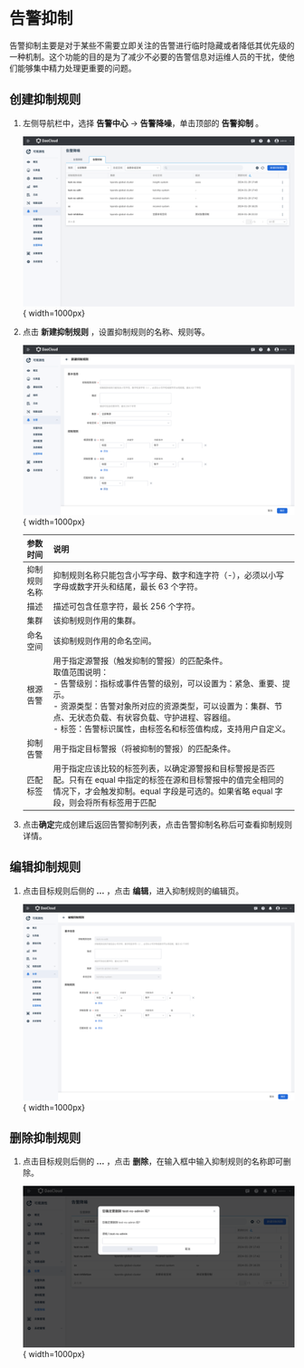 # 告警抑制

告警抑制主要是对于某些不需要立即关注的告警进行临时隐藏或者降低其优先级的一种机制。这个功能的目的是为了减少不必要的告警信息对运维人员的干扰，使他们能够集中精力处理更重要的问题。

## 创建抑制规则

1. 左侧导航栏中，选择 **告警中心** -> **告警降噪**，单击顶部的 **告警抑制** 。

    ![告警抑制](../../images/inhibition01.png){ width=1000px}

2. 点击 **新建抑制规则** ，设置抑制规则的名称、规则等。

    ![告警抑制](../../images/inhibition02.png){ width=1000px}

    | 参数时间 | 说明 |
    | ---- | ---- |
    | 抑制规则名称 | 抑制规则名称只能包含小写字母、数字和连字符（-），必须以小写字母或数字开头和结尾，最长 63 个字符。 |
    | 描述 | 描述可包含任意字符，最长 256 个字符。 |
    | 集群 | 该抑制规则作用的集群。 |
    | 命名空间 | 该抑制规则作用的命名空间。 |
    | 根源告警 | 用于指定源警报（触发抑制的警报）的匹配条件。<br />取值范围说明：<br /> - 告警级别：指标或事件告警的级别，可以设置为：紧急、重要、提示。<br /> - 资源类型：告警对象所对应的资源类型，可以设置为：集群、节点、无状态负载、有状容负载、守护进程、容器组。<br /> - 标签：告警标识属性，由标签名和标签值构成，支持用户自定义。 |
    | 抑制告警 | 用于指定目标警报（将被抑制的警报）的匹配条件。 |
    | 匹配标签 | 用于指定应该比较的标签列表，以确定源警报和目标警报是否匹配。只有在 equal 中指定的标签在源和目标警报中的值完全相同的情况下，才会触发抑制。equal 字段是可选的。如果省略 equal 字段，则会将所有标签用于匹配 |

3. 点击**确定**完成创建后返回告警抑制列表，点击告警抑制名称后可查看抑制规则详情。

## 编辑抑制规则

1. 点击目标规则后侧的 **…** ，点击 **编辑**，进入抑制规则的编辑页。

    ![告警抑制](../../images/inhibition03.png){ width=1000px}

## 删除抑制规则

1. 点击目标规则后侧的 **…** ，点击 **删除**，在输入框中输入抑制规则的名称即可删除。

    ![告警抑制](../../images/inhibition04.png){ width=1000px}
